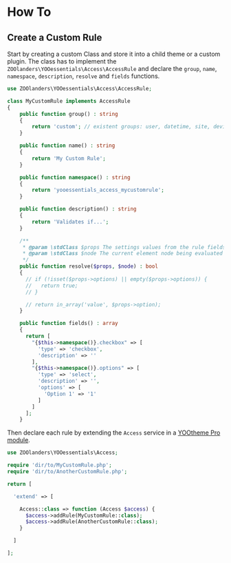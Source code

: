 # How To

## Create a Custom Rule

Start by creating a custom Class and store it into a child theme or a custom plugin. The class has to implement the `ZOOlanders\YOOessentials\Access\AccessRule` and declare the `group`, `name`, `namespace`, `description`, `resolve` and `fields` functions.

```php
use ZOOlanders\YOOessentials\Access\AccessRule;

class MyCustomRule implements AccessRule
{
    public function group() : string
    {
        return 'custom'; // existent groups: user, datetime, site, device
    }

    public function name() : string
    {
        return 'My Custom Rule';
    }

    public function namespace() : string
    {
        return 'yooessentials_access_mycustomrule';
    }

    public function description() : string
    {
        return 'Validates if...';
    }

    /**
     * @param \stdClass $props The settings values from the rule fields
     * @param \stdClass $node The current element node being evaluated
     */
    public function resolve($props, $node) : bool
    {
      // if (!isset($props->options) || empty($props->options)) {
      //   return true;
      // }

      // return in_array('value', $props->option);
    }

    public function fields() : array
    {
      return [
        "{$this->namespace()}.checkbox" => [
          'type' => 'checkbox',
          'description' => ''
        ],
        "{$this->namespace()}.options" => [
          'type' => 'select',
          'description' => '',
          'options' => [
            'Option 1' => '1'
          ]
        ]
      ];
    }
```

Then declare each rule by extending the `Access` service in a [YOOtheme Pro module](https://yootheme.com/support/yootheme-pro/joomla/developers-modules).

```php
use ZOOlanders\YOOessentials\Access;

require 'dir/to/MyCustomRule.php';
require 'dir/to/AnotherCustomRule.php';

return [

  'extend' => [

    Access::class => function (Access $access) {
      $access->addRule(MyCustomRule::class);
      $access->addRule(AnotherCustomRule::class);
    }

  ]

];
```

